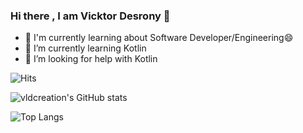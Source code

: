 ### Hi there , I am Vicktor Desrony 👋

<!--
**vldcreation/vldcreation** is a ✨ _special_ ✨ repository because its `README.md` (this file) appears on your GitHub profile.
-->



- 🔭 I'm currently learning about Software Developer/Engineering😄
- 🌱 I’m currently learning Kotlin
- 🤔 I’m looking for help with Kotlin

![Hits](https://hits.seeyoufarm.com/api/count/incr/badge.svg?url=https%3A%2F%2Flinktr.ee%2FVLDcreation&count_bg=%238D00FF&title_bg=%23000000&icon=visualstudiocode.svg&icon_color=%23008CFF&title=Page+Views+&edge_flat=false)

![vldcreation's GitHub stats](https://github-readme-stats.vercel.app/api?username=vldcreation&show_icons=true&theme=radical)

![Top Langs](https://github-readme-stats.vercel.app/api/top-langs/?username=vldcreation&theme=radical&hide_langs_below=1)
